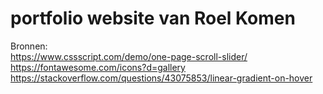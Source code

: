 # portfolio website van Roel Komen

Bronnen:<br />
https://www.cssscript.com/demo/one-page-scroll-slider/ <br />
https://fontawesome.com/icons?d=gallery <br />
https://stackoverflow.com/questions/43075853/linear-gradient-on-hover
